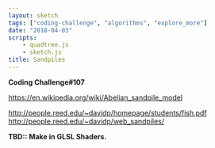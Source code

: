 ```yaml
---
layout: sketch
tags: ["coding-challenge", "algorithms", "explore_more"]
date: "2018-04-03"
scripts: 
    - quadtree.js
    - sketch.js 
title: Sandpiles
---
```


**Coding Challenge#107**

<https://en.wikipedia.org/wiki/Abelian_sandpile_model>

<http://people.reed.edu/~davidp/homepage/students/fish.pdf>
<http://people.reed.edu/~davidp/web_sandpiles/>

**TBD:: Make in GLSL Shaders.**